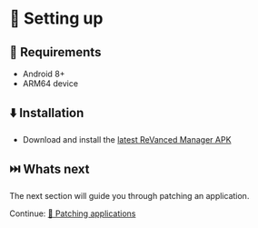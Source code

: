 # 👶 Setting up
## 📝 Requirements
- Android 8+
- ARM64 device

## ⬇️ Installation
- Download and install the [latest ReVanced Manager APK](https://github.com/revanced/revanced-manager/releases/latest)

## ⏭️ Whats next
The next section will guide you through patching an application.

Continue: [🧩 Patching applications](1_patching-applications.md)